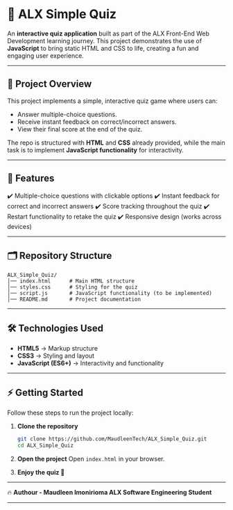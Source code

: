 # 🎯 ALX Simple Quiz

An **interactive quiz application** built as part of the ALX Front-End Web Development learning journey. This project demonstrates the use of **JavaScript** to bring static HTML and CSS to life, creating a fun and engaging user experience.

---

## 📌 Project Overview

This project implements a simple, interactive quiz game where users can:

* Answer multiple-choice questions.
* Receive instant feedback on correct/incorrect answers.
* View their final score at the end of the quiz.

The repo is structured with **HTML** and **CSS** already provided, while the main task is to implement **JavaScript functionality** for interactivity.

---

## 🚀 Features

✔️ Multiple-choice questions with clickable options
✔️ Instant feedback for correct and incorrect answers
✔️ Score tracking throughout the quiz
✔️ Restart functionality to retake the quiz
✔️ Responsive design (works across devices)

---

## 🗂️ Repository Structure

```
ALX_Simple_Quiz/
│── index.html      # Main HTML structure  
│── styles.css      # Styling for the quiz  
│── script.js       # JavaScript functionality (to be implemented) 
│── README.md       # Project documentation
```

---


## 🛠️ Technologies Used

* **HTML5** → Markup structure
* **CSS3** → Styling and layout
* **JavaScript (ES6+)** → Interactivity and functionality

---

## ⚡ Getting Started

Follow these steps to run the project locally:

1. **Clone the repository**

   ```bash
   git clone https://github.com/MaudleenTech/ALX_Simple_Quiz.git
   cd ALX_Simple_Quiz
   ```

2. **Open the project**
   Open `index.html` in your browser.

3. **Enjoy the quiz 🎉**

---

🔥 **Authour - Maudleen Imonirioma ALX Software Engineering Student**

---

